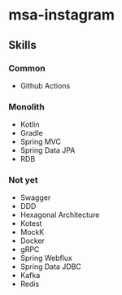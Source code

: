 # msa-instagram

## Skills
### Common
* Github Actions
 
### Monolith
* Kotlin
* Gradle
* Spring MVC
* Spring Data JPA
* RDB

### Not yet
* Swagger
* DDD
* Hexagonal Architecture
* Kotest
* MockK
* Docker
* gRPC
* Spring Webflux
* Spring Data JDBC
* Kafka
* Redis
